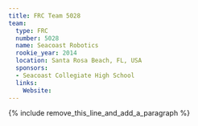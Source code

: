 ```yaml
---
title: FRC Team 5028
team:
  type: FRC
  number: 5028
  name: Seacoast Robotics
  rookie_year: 2014
  location: Santa Rosa Beach, FL, USA
  sponsors:
  - Seacoast Collegiate High School
  links:
    Website:
---
```


{% include remove_this_line_and_add_a_paragraph %}